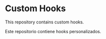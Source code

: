 # Custom Hooks

This repository contains custom hooks.

Este repositorio contiene hooks personalizados.
